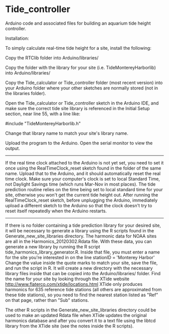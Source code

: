 Tide_controller
===============

Arduino code and associated files for building an aquarium tide height controller.

Installation:

To simply calculate real-time tide height for a site, install the following:

Copy the RTClib folder into Arduino/libraries/

Copy the folder with the library for your site (i.e. TideMontereyHarborlib) into Arduino/libraries/

Copy the Tide_calculator or Tide_controller folder (most recent version) into your Arduino folder where 
your other sketches are normally stored (not in the libraries folder).

Open the Tide_calculator or Tide_controller sketch in the Arduino IDE, and make sure the correct tide site
library is referenced in the Initial Setup section, near line 55, with a line like:

\#include "TideMontereyHarborlib.h"

Change that library name to match your site's library name. 

Upload the program to the Arduino. Open the serial monitor to view the output. 

------------------------------
If the real time clock attached to the Arduino is not yet set, you need to set it once
using the RealTimeClock_reset sketch found in the folder of the same name. Upload that
to the Arduino, and it should automatically reset the real time clock. Make sure your
computer's clock is set to local Standard Time, not Daylight Savings time (which runs Mar-Nov
in most places). The tide prediction routine relies on the time being set to local 
standard time for your site, otherwise you won't get the current tide height out. After running
the RealTimeClock_reset sketch, before unplugging the Arduino, immediately upload a different 
sketch to the Arduino so that the clock doesn't try to reset itself repeatedly when the Arduino
restarts.

-------------------------------
If there is no folder containing a tide prediction library for your desired site, it
will be necessary to generate a library using the R scripts found in the 
Generate_new_site_libraries directory. The harmonic data for NOAA sites are all in
the Harmonics_20120302.Rdata file. With these data, you can generate a new library
by running the R script tide_harmonics_library_generator.R. Inside that file, you must
enter a name for the site you're interested in on the line
stationID = 'Monterey Harbor'
Change the value inside the quote marks to match your site, save the file, and run the
script in R. It will create a new directory with the necessary library files inside that
can be copied into the Arduino/libraries/ folder. Find the name for your site by looking 
through the XTide website http://www.flaterco.com/xtide/locations.html 
XTide only produces harmonics for 635 reference tide stations (all others are approximated 
from these tide stations), so you need to find the nearest station listed as "Ref" on that 
page, rather than "Sub" stations.

The other R scripts in the Generate_new_site_libraries directory could be used to make an
updated Rdata file when XTide updates the original harmonics database and after you
convert it to a text file using the libtcd library from the XTide site (see the notes inside
the R scripts). 
